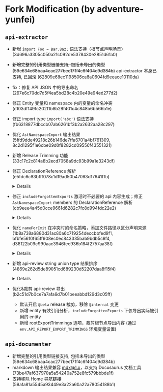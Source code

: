 # Fork Modification (by adventure-yunfei)

## `api-extractor`

- 新增 `import Foo = Bar.Baz;` 语法支持（根节点声明场景）(3d696a3305c050a21c092de5378430e2851d61a0)
- ~~新增完整的引用类型链接支持, 包括未导出的类型 (59e634c68baa4cac277bec171f4c6f404c9d384b)~~ api-extractor 本身已支持, 已回滚 (62809e68ec1198506ca8a0604fd9eeace10110da)
- fix：修复 API JSON 中的导出命名 (297e6c70dd7d5f4ea5bd28c4b20e49e94ed277d2)
- 修正 Entity 变量和 namespace 内的变量的命名冲突 (c103df149fc202f1b8b28f401c4c848b6b566b1e)
- 修正 import type `import('abc')` 语法支持 (fb6318877dbccb07ab6261bf3b2a2632aa28c297)
- 优化 `AstNamespaceImport` 输出结果 (5ffd9dde49218c26b146de7ffa6701a4bf761309, 8c2d1295f1e6cbe09d0f8282cd09556f43551321)
- 新增 Release Trimming 功能 (33c17c2c814a8b2ecd7058a9dc93b99a1e3243df)
- 修正 DeclarationReference 解析 (e5fdc6c83bfff078c1d19ad50b47063d17641f1b)
  <details>

    此前的错误场景：
    ```ts
    // 原始文件：index.ts
    interface ConstructorOf<T> {
      new (...args: any[]): T;
    }
    function createSomeBaseClass<T>(): ConstructorOf<T> {
      return class {} as ConstructorOf<T>;
    }

    export class Foo extends createSomeBaseClass<{ prop: number }>() {}

    // 编译出 dts 文件：index.d.ts
    interface ConstructorOf<T> {
      new (...args: any[]): T;
    }
    declare const Foo_base: ConstructorOf<{
      prop: number;
    }>;
    export declare class Foo extends Foo_base {
    }
    export {};
    ```

    此时使用 api-extractor (并配置`"includeForgottenExports": true`) 编译，`extends Foo_base` 中的 Foo_base 的 DeclarationReference 引用链接生成错误，导致找不到实际对象。

  </details>
- 修正 `includeForgottenExports` 激活时不必要的 api 内容生成；修正 `AstNamespaceImport` members 的 DeclarationReference 解析 (cb9eee4a45d0cce9661d6282c7fc8d994fdc22e2)
  <details>

    此前的错误场景：
    ```ts
    // 原始文件: index.ts
    import * as FooModule from './foo-reexport';
    export { FooModule }
    // 原始文件: foo.ts
    export class OriginClass {}
    export class Foo {
      declare fooProp: OriginClass;
    }
    // 原始文件: foo-reexport.ts
    import { OriginClass as AnotherClass, Foo } from './foo';
    export { AnotherClass, Foo };
    ```

    - 问题1: 激活 `includeForgottenExports` 时，除了正常的 namespace 节点树 (`FooModule.AnotherClass`/`FooModule.Foo`) 外，还会额外在根节点生成重复的 `~OriginClass`/`~Foo` 节点
    - 问题2: 解析 DeclarationReference 时，没有考虑 `AstNamespaceImport`, 导致在 `Foo.fooProp` 中生成了无效的 `FooModule.OriginClass` 引用路径

  </details>
- 优化 `nameForEmit` 在冲突时的命名策略，添加文件路径以区分声明来源 (1b8a738a6880d31ac80a6c719254deccbbfed9f1, bfbfe5610f65ff908ec0ec843335bab9bdb5c9f4, d38122b09c990aac3946fee936b184f2757aa38f)
  <details>

    输入类型：
    ```ts
    // propA.d.ts
    export interface Prop {}
    // propB.d.ts
    export interface Prop {}
    // index.d.ts
    import { Prop as PropA } from './propA';
    import { Prop as PropB } from './propB';
    export declare class Foo {
      prop: PropA | PropB;
    }
    ```

    优化前的 dts 输出：
    ```ts
    interface Prop {}
    interface Prop_2 {}
    export declare class Foo {
      prop: Prop | Prop_2;
    }
    export {};
    ```

    优化后的 dts 输出：
    ```ts
    interface Prop__propA {}
    interface Prop__propB {}
    export declare class Foo {
      prop: Prop__propA | Prop__propB;
    }
    export {};
    ```

    冲突概率也会更小，输出文件不会频繁大面积变更。

  </details>
- 新增 api-review string union type 结果排序 (4869e262d5de89051cd689230d52207daa8f15f4)
  <details>

    输入类型：
    ```ts
    export type Foo = 'b' | 'c' | 'a';
    ```

    优化前的 dts 输出：
    ```ts
    export type Foo = 'b' | 'c' | 'a';
    export {};
    ```

    优化后的 dts 输出：
    ```ts
    export type Foo = 'a' | 'b' | 'c';
    export {};
    ```

    某些情况下 ts 会自动编译产出一些 string union 类型（比如 `Omit` 类型），这些 string 类型有时候会变更顺序，导致不必要的 api review 变更；排序可以消除这类变更。

  </details>
- 优化&裁剪 api-review 导出 (b2c51d7b0ce7a7afa6d7b01beeabbd129d3c05ff)
  - 默认开启 `@beta` release 裁剪，移除 `@internal` 变更
  - 新增 entity 有效引用分析，`includeForgottenExports` 下仅导出实际被引用的 entity
  - 新增 rootExportTrimmings 选项，裁剪根节点导出内容 (通过 `env.API_REPORT_EXPORT_TRIMMINGS` 环境变量设置)

## `api-documenter`

- 新增完整的引用类型链接支持, 包括未导出的类型 (59e634c68baa4cac277bec171f4c6f404c9d384b)
- markdown 输出结果兼容 mdx@1.x，以支持 Docusaurus 文档工具 (73be47af637970a5a54240a752e8fc579bbbde1f)
- 支持移除 Home 导航链接 (59afa81a5545a93449e3a22a60a22a78054188b1)
